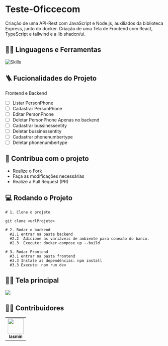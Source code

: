 # Teste-Oficcecom
Criação de uma API-Rest com JavaScript e Node.js, auxiliados da biblioteca Express, junto do docker.
Criação de uma Tela de Frontend com React, TypeScript e tailwind e a lib shadcn/ui.

## :man_mechanic: Linguagens e Ferramentas

![Skills](https://skillicons.dev/icons?i=nodejs,js,express,react,typescript,docker)

## :ladder: Fucionalidades do Projeto
Frontend e Backend
- [ ] Listar PersonPhone
- [ ] Cadastrar PersonPhone
- [ ] Editar PersonPhone
- [ ] Deletar PersonPhone
  Apenas no backend
- [ ] Cadastrar bussinessentity
- [ ] Deletar bussinessentity
- [ ] Cadastrar phonenumbertype
- [ ] Deletar phonenumbertype
  
## :triangular_flag_on_post: Contribua com o projeto

- Realize o Fork
- Faça as modificações necessárias
- Realize a Pull Request (PR)

## :computer: Rodando o Projeto

```shell
# 1. Clone o projeto

git clone <urlProjeto>

# 2. Rodar o backend
  #2.1 entrar na pasta backend
  #2.2  Adicione as variáveis de ambiente para conexão do banco.
  #2.3  Execute: docker-compose up --build

# 3. Rodar Frontend
  #3.1 entrar na pasta frontend
  #3.3 Instale as dependências: npm install
  #3.3 Execute: npm run dev

```

## :sassy_man: Tela principal
<img src="https://github.com/user-attachments/assets/d47dcd74-229b-4492-af0e-9428e9345b1d"/>

## :technologist: Contribuidores

<table>
  <tr>
    <td align="center"><a href="https://github.com/iasminsantosx"><img src="https://avatars.githubusercontent.com/iasminsantosx" width="50px;" alt=""/><br /><sub><b>Iasmin</b></sub></a><br /></td> 
  </tr>
</table>
